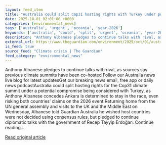 ```yaml
---
layout: feed_item
title: "Australia could split Cop31 hosting rights with Turkey under potential compromise"
date: 2025-10-01 02:01:00 +0000
categories: [environmental_news]
tags: ['australia', 'urgent', 'oceania', 'year-2026']
keywords: ['australia', 'could', 'split', 'urgent', 'oceania', 'year-2026']
description: "Anthony Albanese pledges to continue talks with rival, as sources say previous climate summits have been co-hosted Follow our Australia news live blog for la..."
external_url: https://www.theguardian.com/environment/2025/oct/01/australia-could-split-cop31-hosting-rights-with-turkey-under-potential-compromise
is_feed: true
source_feed: "Climate crisis | The Guardian"
feed_category: "environmental_news"
---
```


Anthony Albanese pledges to continue talks with rival, as sources say previous climate summits have been co-hosted Follow our Australia news live blog for latest updatesGet our breaking news email, free app or daily news podcastAustralia could split hosting rights for the Cop31 climate summit under a potential compromise being considered with Turkey, as Anthony Albanese concedes Ankara is determined to stay in the race, even risking both countries’ claims on the 2026 event.Returning home from the UN general assembly and visits to the UK and the Middle East on Wednesday, Albanese told Guardian Australia he wished host countries were not decided using consensus rules, but pledged to continue diplomatic talks with the government of Recep Tayyip Erdoğan. Continue reading...

[Read original article](https://www.theguardian.com/environment/2025/oct/01/australia-could-split-cop31-hosting-rights-with-turkey-under-potential-compromise)
